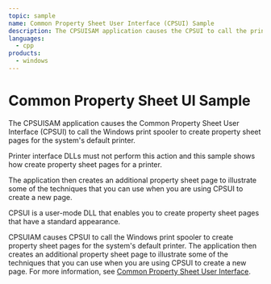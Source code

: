 ```yaml
---
topic: sample
name: Common Property Sheet User Interface (CPSUI) Sample
description: The CPSUISAM application causes the CPSUI to call the print spooler to create property sheet pages for the default printer.
languages:
  - cpp
products:
  - windows
---
```


<!---
    name: Common Property Sheet User Interface (CPSUI) Sample
    platform: Application
    language: cpp
    category: Print
    description: The CPSUISAM application causes the CPSUI to call the print spooler to create property sheet pages for the default printer.
    samplefwlink: http://go.microsoft.com/fwlink/p/?LinkId=617940
--->

# Common Property Sheet UI Sample

The CPSUISAM application causes the Common Property Sheet User Interface (CPSUI) to call the Windows print spooler to create property sheet pages for the system's default printer.

Printer interface DLLs must not perform this action and this sample shows how create property sheet pages for a printer.

The application then creates an additional property sheet page to illustrate some of the techniques that you can use when you are using CPSUI to create a new page.

CPSUI is a user-mode DLL that enables you to create property sheet pages that have a standard appearance.

CPSUIAM causes CPSUI to call the Windows print spooler to create property sheet pages for the system's default printer. The application then creates an additional property sheet page to illustrate some of the techniques that you can use when you are using CPSUI to create a new page. For more information, see [Common Property Sheet User Interface](http://msdn.microsoft.com/en-us/library/windows/hardware/ff546163(v=vs.85).aspx).
